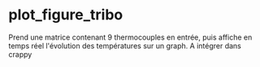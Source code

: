 # plot_figure_tribo

Prend une matrice contenant 9 thermocouples en entrée, puis affiche en temps réel l'évolution
des températures sur un graph.
A intégrer dans crappy
